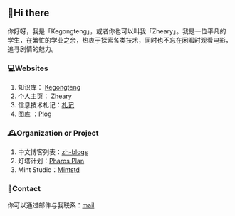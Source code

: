 ## 👋Hi there 
你好呀，我是「Kegongteng」，或者你也可以叫我「Zheary」。我是一位平凡的学生，在繁忙的学业之余，热衷于探索各类技术，同时也不忘在闲暇时观看电影，追寻剧情的魅力。
### 💻Websites
1. 知识库： [Kegongteng](https://kegongteng.cn)
2. 个人主页： [Zheary](https://zheary.com)
3. 信息技术札记：[札记](https://tech.kegongteng.cn/)
4. 图库 ：[Plog](https://photo.kegongteng.cn/)
### 🕰️Organization or Project
1. 中文博客列表：[zh-blogs](https://github.com/zh-blogs)
2. 灯塔计划：[Pharos Plan](https://kegongteng.cn/tag/pharos)
3. Mint Studio：[Mintstd](https://www.mintstd.top/)
### 🎯Contact
你可以通过邮件与我联系：[mail](mailto:i@kegongteng.cn)
